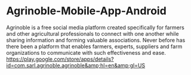 # Agrinoble-Mobile-App-Android
Agrinoble is a free social media platform created specifically for farmers and other agricultural professionals to connect with one another while sharing information and forming valuable associations. Never before has there been a platform that enables farmers, experts, suppliers and farm organizations to communicate with such effectiveness and ease.  https://play.google.com/store/apps/details?id=com.sarl.agrinoble.agrinoble&amp;hl=en&amp;gl=US 
